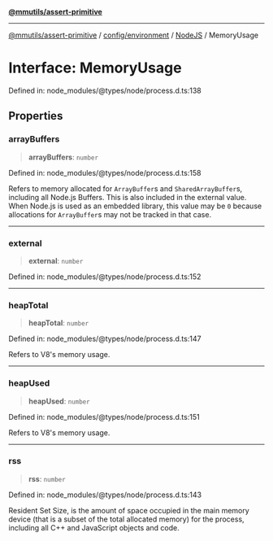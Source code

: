 [**@mmutils/assert-primitive**](../../../../../README.md)

***

[@mmutils/assert-primitive](../../../../../modules.md) / [config/environment](../../../README.md) / [NodeJS](../README.md) / MemoryUsage

# Interface: MemoryUsage

Defined in: node\_modules/@types/node/process.d.ts:138

## Properties

### arrayBuffers

> **arrayBuffers**: `number`

Defined in: node\_modules/@types/node/process.d.ts:158

Refers to memory allocated for `ArrayBuffer`s and `SharedArrayBuffer`s, including all Node.js Buffers. This is also included
in the external value. When Node.js is used as an embedded library, this value may be `0` because allocations for `ArrayBuffer`s
may not be tracked in that case.

***

### external

> **external**: `number`

Defined in: node\_modules/@types/node/process.d.ts:152

***

### heapTotal

> **heapTotal**: `number`

Defined in: node\_modules/@types/node/process.d.ts:147

Refers to V8's memory usage.

***

### heapUsed

> **heapUsed**: `number`

Defined in: node\_modules/@types/node/process.d.ts:151

Refers to V8's memory usage.

***

### rss

> **rss**: `number`

Defined in: node\_modules/@types/node/process.d.ts:143

Resident Set Size, is the amount of space occupied in the main memory device (that is a subset of the total allocated memory) for the
process, including all C++ and JavaScript objects and code.
